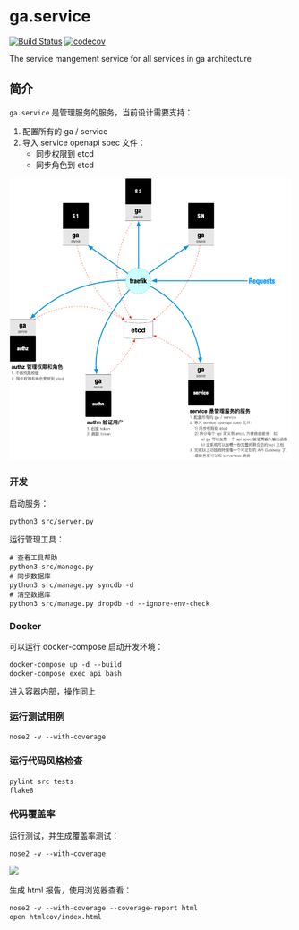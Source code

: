 # ga.service

[![Build Status](https://travis-ci.com/ooclab/ga.service.svg?branch=master)](https://travis-ci.com/ooclab/ga.service)
[![codecov](https://codecov.io/gh/ooclab/ga.service/branch/master/graph/badge.svg)](https://codecov.io/gh/ooclab/ga.service)

The service mangement service for all services in ga architecture

## 简介

`ga.service` 是管理服务的服务，当前设计需要支持：

1. 配置所有的 ga / service
2. 导入 service openapi spec 文件：
   - 同步权限到 etcd
   - 同步角色到 etcd

![](./docs/attachments/ga.service-arch.png)


### 开发

启动服务：

```
python3 src/server.py
```

运行管理工具：

```
# 查看工具帮助
python3 src/manage.py
# 同步数据库
python3 src/manage.py syncdb -d
# 清空数据库
python3 src/manage.py dropdb -d --ignore-env-check
```

### Docker

可以运行 docker-compose 启动开发环境：

```
docker-compose up -d --build
docker-compose exec api bash
```

进入容器内部，操作同上

### 运行测试用例

```
nose2 -v --with-coverage
```

### 运行代码风格检查

```
pylint src tests
flake8
```

### 代码覆盖率

运行测试，并生成覆盖率测试：

```
nose2 -v --with-coverage
```

![](./docs/attachments/nose2-coverage-report.jpg)

生成 html 报告，使用浏览器查看：

```
nose2 -v --with-coverage --coverage-report html
open htmlcov/index.html
```
